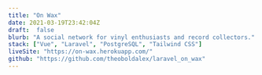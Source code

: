 ```yaml
---
title: "On Wax"
date: 2021-03-19T23:42:04Z
draft:  false
blurb: "A social network for vinyl enthusiasts and record collectors."
stack: ["Vue", "Laravel", "PostgreSQL", "Tailwind CSS"]
liveSite: "https://on-wax.herokuapp.com/"
github: "https://github.com/theoboldalex/laravel_on_wax"
---
```

